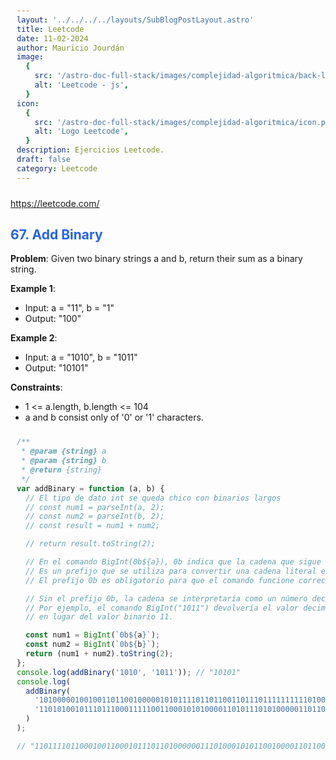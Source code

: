 ```yaml
---
layout: '../../../../layouts/SubBlogPostLayout.astro'
title: Leetcode
date: 11-02-2024
author: Mauricio Jourdán
image:
  {
    src: '/astro-doc-full-stack/images/complejidad-algoritmica/back-leetcode.png',
    alt: 'Leetcode - js',
  }
icon:
  {
    src: '/astro-doc-full-stack/images/complejidad-algoritmica/icon.png',
    alt: 'Logo Leetcode',
  }
description: Ejercicios Leetcode.
draft: false
category: Leetcode
---
```


https://leetcode.com/

## 67. Add Binary

**Problem**: Given two binary strings a and b, return their sum as a binary string.

**Example 1**:

- Input: a = "11", b = "1"
- Output: "100"

**Example 2**:

- Input: a = "1010", b = "1011"
- Output: "10101"

**Constraints**:

- 1 <= a.length, b.length <= 104
- a and b consist only of '0' or '1' characters.

```js
/**
 * @param {string} a
 * @param {string} b
 * @return {string}
 */
var addBinary = function (a, b) {
  // El tipo de dato int se queda chico con binarios largos
  // const num1 = parseInt(a, 2);
  // const num2 = parseInt(b, 2);
  // const result = num1 + num2;

  // return result.toString(2);

  // En el comando BigInt(0b${a}), 0b indica que la cadena que sigue es una cadena binaria.
  // Es un prefijo que se utiliza para convertir una cadena literal en un valor binario.
  // El prefijo 0b es obligatorio para que el comando funcione correctamente.

  // Sin el prefijo 0b, la cadena se interpretaría como un número decimal.
  // Por ejemplo, el comando BigInt("1011") devolvería el valor decimal 1011,
  // en lugar del valor binario 11.

  const num1 = BigInt(`0b${a}`);
  const num2 = BigInt(`0b${b}`);
  return (num1 + num2).toString(2);
};
console.log(addBinary('1010', '1011')); // "10101"
console.log(
  addBinary(
    '10100000100100110110010000010101111011011001101110111111111101000000101111001110001111100001101',
    '110101001011101110001111100110001010100001101011101010000011011011001011101111001100000011011110011'
  )
);

// "110111101100010011000101110110100000011101000101011001000011011000001100011110011010010011000000000"
```

<style>
  h1 { color: #713f12; }
  h2 { color: #2563eb; }
  h3 { color: #a855f7; }
  img {
    width: 100%;
    height: 100%;
    object-fit: cover;
  }
  pre {
    padding: 10px;
  }
</style>
